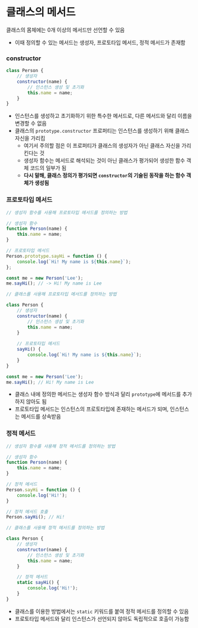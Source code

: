 # 클래스의 메서드

클래스의 몸체에는 0개 이상의 메서드만 선언할 수 있음
* 이때 정의할 수 있는 메서드는 생성자, 프로토타입 메서드, 정적 메서드가 존재함
### constructor

```js
class Person {
	// 생성자
	constructor(name) {
		// 인스턴스 생성 및 초기화
		this.name = name;
	}
}
```

* 인스턴스를 생성하고 초기화하기 위한 특수한 메서드로, 다른 메서드와 달리 이름을 변경할 수 없음
* 클래스의 `prototype.constructor` 프로퍼티는 인스턴스를 생성하기 위해 클래스 자신을 가리킴
	* 여기서 주의할 점은 이 프로퍼티가 클래스의 생성자가 아닌 클래스 자신을 가리킨다는 것
	* 생성자 함수는 메서드로 해석되는 것이 아닌 클래스가 평가되어 생성한 함수 객체 코드의 일부가 됨
	* **다시 말해, 클래스 정의가 평가되면 `constructor`의 기술된 동작을 하는 함수 객체가 생성됨**

### 프로토타입 메서드

```js
// 생성자 함수를 사용해 프로토타입 메서드를 정의하는 방법

// 생성자 함수
function Person(name) {
	this.name = name;
}

// 프로토타입 메서드
Person.prototype.sayHi = function () {
	console.log(`Hi! My name is ${this.name}`);
};

const me = new Person('Lee');
me.sayHi(); // -> Hi! My name is Lee
```

```js
// 클래스를 사용해 프로토타입 메서드를 정의하는 방법

class Person {
	// 생성자
	constructor(name) {
		// 인스턴스 생성 및 초기화
		this.name = name;
	}
	
	// 프로토타입 메서드
	sayHi() {
		console.log(`Hi! My name is ${this.name}`);
	}
}

const me = new Person('Lee');
me.sayHi(); // Hi! My name is Lee
```

* 클래스 내에 정의한 메서드는 생성자 함수 방식과 달리 `prototype`에 메서드를 추가하지 않아도 됨
* 프로토타입 메서드는 인스턴스의 프로토타입에 존재하는 메서드가 되며, 인스턴스는 메서드를 상속받음

### 정적 메서드

```js
// 생성자 함수를 사용해 정적 메서드를 정의하는 방법

// 생성자 함수
function Person(name) {
	this.name = name;
}

// 정적 메서드
Person.sayHi = function () {
	console.log('Hi!');
}

// 정적 메서드 호출
Person.sayHi(); // Hi!
```

```js
// 클래스를 사용해 정적 메서드를 정의하는 방법

class Person {
	// 생성자
	constructor(name) {
		// 인스턴스 생성 및 초기화
		this.name = name;
	}

	// 정적 메서드
	static sayHi() {
		console.log('Hi!');
	}
}
```

* 클래스를 이용한 방법에서는 `static` 키워드를 붙여 정적 메서드를 정의할 수 있음
* 프로토타입 메서드와 달리 인스턴스가 선언되지 않아도 독립적으로 호출이 가능함